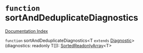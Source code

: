 # `function` sortAndDeduplicateDiagnostics

[Documentation Index](../README.md)

`function` sortAndDeduplicateDiagnostics\<T `extends` [Diagnostic](../interface.Diagnostic/README.md)>(diagnostics: readonly T\[]): [SortedReadonlyArray](../interface.SortedReadonlyArray/README.md)\<T>

